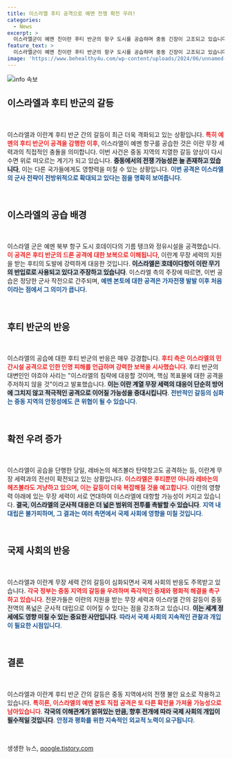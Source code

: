 ```yaml
---
title: 이스라엘 후티 공격으로 예멘 전쟁 확전 우려!
categories:
  - News
excerpt: >
  이스라엘군이 예멘 친이란 후티 반군의 항구 도시를 공습하며 중동 긴장이 고조되고 있습니다. 가자전쟁 후 처음으로 예멘 본토를 타격한 이스라엘, 후티 반군은 즉각 보복 예고. 불안정한 정세 속에서 확전의 그림자가 드리워지고 있습니다.
feature_text: >
  이스라엘군이 예멘 친이란 후티 반군의 항구 도시를 공습하며 중동 긴장이 고조되고 있습니다. 가자전쟁 후 처음으로 예멘 본토를 타격한 이스라엘, 후티 반군은 즉각 보복 예고. 불안정한 정세 속에서 확전의 그림자가 드리워지고 있습니다.
image: 'https://www.behealthy4u.com/wp-content/uploads/2024/06/unnamed-file.png'
---
```


<p><img src="https://www.behealthy4u.com/wp-content/uploads/2024/06/unnamed-file.png" alt="info 속보" /></p>

<h2 data-ke-size="size26">이스라엘과 후티 반군의 갈등</h2>

<p data-ke-size="size16">&nbsp;</p>

<p>이스라엘과 이란계 후티 반군 간의 갈등이 최근 더욱 격화되고 있는 상황입니다. <b><span style="color: #ee2323;">특히 예멘의 후티 반군이 공격을 감행한 이후</span></b>, 이스라엘이 예멘 항구를 공습한 것은 이란 무장 세력과의 직접적인 충돌을 의미합니다. 이번 사건은 중동 지역의 치열한 갈등 양상이 다시 수면 위로 떠오르는 계기가 되고 있습니다. <b><span style="background-color: #21538527;">중동에서의 전쟁 가능성은 늘 존재하고 있습니다</span></b>, 이는 다른 국가들에게도 영향력을 미칠 수 있는 상황입니다. <b><span style="color: #1a5490;">이번 공격은 이스라엘의 군사 전략이 전방위적으로 확대되고 있다는 점을 명확히 보여줍니다</span></b>.</p>

<p data-ke-size="size16">&nbsp;</p>

<h2 data-ke-size="size26">이스라엘의 공습 배경</h2>

<p data-ke-size="size16">&nbsp;</p>

<p>이스라엘 군은 예멘 북부 항구 도시 호데이다의 기름 탱크와 정유시설을 공격했습니다. <b><span style="color: #ee2323;">이 공격은 후티 반군의 드론 공격에 대한 보복으로 이해됩니다</span></b>, 이란계 무장 세력의 지원을 받는 후티의 도발에 강력하게 대응한 것입니다. <b><span style="background-color: #21538527;">이스라엘은 호데이다항이 이란 무기의 반입로로 사용되고 있다고 주장하고 있습니다</span></b>. 이스라엘 측의 주장에 따르면, 이번 공습은 정당한 군사 작전으로 간주되며, <b><span style="color: #1a5490;">예멘 본토에 대한 공격은 가자전쟁 발발 이후 처음이라는 점에서 그 의미가 큽니다</span></b>.</p>

<p data-ke-size="size16">&nbsp;</p>

<h2 data-ke-size="size26">후티 반군의 반응</h2>

<p data-ke-size="size16">&nbsp;</p>

<p>이스라엘의 공습에 대한 후티 반군의 반응은 매우 강경합니다. <b><span style="color: #ee2323;">후티 측은 이스라엘의 민간시설 공격으로 인한 인명 피해를 언급하며 강력한 보복을 시사했습니다</span></b>. 후티 반군의 대변인인 야흐야 사리는 "이스라엘의 침략에 대응할 것이며, 핵심 목표물에 대한 공격을 주저하지 않을 것"이라고 발표했습니다. <b><span style="background-color: #21538527;">이는 이란 계열 무장 세력의 대응이 단순히 방어에 그치지 않고 적극적인 공격으로 이어질 가능성을 증대시킵니다</span></b>. <b><span style="color: #1a5490;">전반적인 갈등의 심화는 중동 지역의 안정성에도 큰 위협이 될 수 있습니다</span></b>.</p>

<p data-ke-size="size16">&nbsp;</p>

<h2 data-ke-size="size26">확전 우려 증가</h2>

<p data-ke-size="size16">&nbsp;</p>

<p>이스라엘이 공습을 단행한 당일, 레바논의 헤즈볼라 탄약창고도 공격하는 등, 이란계 무장 세력과의 전선이 확전되고 있는 상황입니다. <b><span style="color: #ee2323;">이스라엘은 후티뿐만 아니라 레바논의 헤즈볼라도 겨냥하고 있으며, 이는 갈등이 더욱 복잡해질 것을 예고합니다</span></b>. 이란의 영향력 아래에 있는 무장 세력이 서로 연대하여 이스라엘에 대항할 가능성이 커지고 있습니다. <b><span style="background-color: #21538527;">결국, 이스라엘의 군사적 대응은 더 넓은 범위의 전투를 촉발할 수 있습니다</span></b>. <b><span style="color: #1a5490;">지역 내 대립은 불가피하며, 그 결과는 여러 측면에서 국제 사회에 영향을 미칠 것입니다</span></b>.</p>

<p data-ke-size="size16">&nbsp;</p>

<h2 data-ke-size="size26">국제 사회의 반응</h2>

<p data-ke-size="size16">&nbsp;</p>

<p>이스라엘과 이란계 무장 세력 간의 갈등이 심화되면서 국제 사회의 반응도 주목받고 있습니다. <b><span style="color: #ee2323;">각국 정부는 중동 지역의 갈등을 우려하며 즉각적인 중재와 평화적 해결을 촉구하고 있습니다</span></b>. 전문가들은 이란의 지원을 받는 무장 세력과 이스라엘 간의 갈등이 중동 전역의 폭넓은 군사적 대립으로 이어질 수 있다는 점을 강조하고 있습니다. <b><span style="background-color: #21538527;">이는 세계 정세에도 영향 미칠 수 있는 중요한 사안입니다</span></b>. <b><span style="color: #1a5490;">따라서 국제 사회의 지속적인 관찰과 개입이 필요한 시점입니다</span></b>.</p>

<p data-ke-size="size16">&nbsp;</p>

<h2 data-ke-size="size26">결론</h2>

<p data-ke-size="size16">&nbsp;</p>

<p>이스라엘과 이란계 후티 반군 간의 갈등은 중동 지역에서의 전쟁 불안 요소로 작용하고 있습니다. <b><span style="color: #ee2323;">특히론, 이스라엘의 예멘 본토 직접 공격은 또 다른 확전을 가져올 가능성으로 남아있습니다</span></b>. <b><span style="background-color: #21538527;">각국의 이해관계가 얽혀있는 만큼, 향후 전개에 따라 국제 사회의 개입이 필수적일 것입니다</span></b>. <b><span style="color: #1a5490;">안정과 평화를 위한 지속적인 외교적 노력이 요구됩니다</span></b>.</p>

<p data-ke-size="size16">&nbsp;</p>
생생한 뉴스, <a href="https://qoogle.tistory.com" rel="dofollow">qoogle.tistory.com</a>


